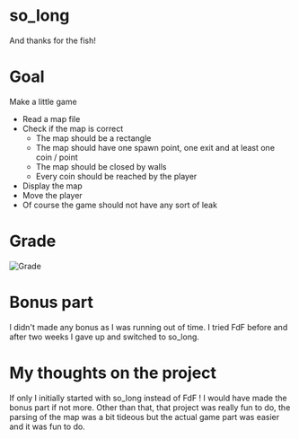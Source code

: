 # so_long

And thanks for the fish!

# Goal

Make a little game
- Read a map file
- Check if the map is correct
  - The map should be a rectangle
  - The map should have one spawn point, one exit and at least one coin / point
  - The map should be closed by walls
  - Every coin should be reached by the player
- Display the map
- Move the player
- Of course the game should not have any sort of leak

# Grade

![Grade](https://img.shields.io/badge/Grade-93-green)

# Bonus part

I didn't made any bonus as I was running out of time. I tried FdF before and after two weeks I gave up and switched to so_long.

# My thoughts on the project

If only I initially started with so_long instead of FdF ! I would have made the bonus part if not more. Other than that, that project was really fun to do, the parsing of the map was a bit tideous but the actual game part was easier and it was fun to do.
